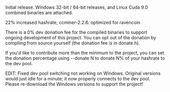 Initial release. Windows 32-bit / 64-bit releases, and Linux Cuda 9.0 combined binaries are attached.

22% increased hashrate, ccminer-2.2.6. optimized for ravencoin

There is a 0% dev donation fee for the compiled binaries to support ongoing development of this project. You can opt out of the donation by compiling from source yourself (the donation fee is in donate.h).

If you'd like to contribute more than the minimum to the project, you can set the donation percentage using --donate N to donate N% of your hashrate to the dev pool.

EDIT: Fixed dev pool switching not working on Windows. Original versions would just idle for a minute; it now properly connects to the dev pool. Please re-download the Windows versions to support the project!

